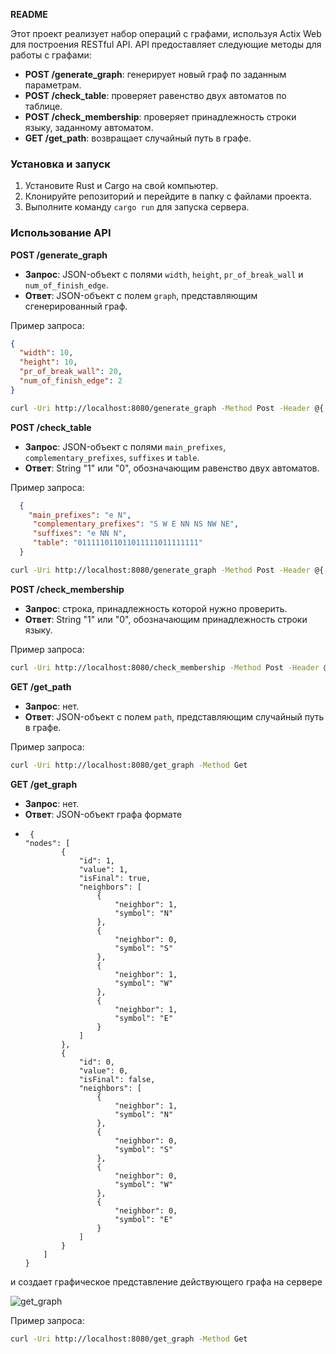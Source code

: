 **README**



Этот проект реализует набор операций с графами, используя Actix Web для построения RESTful API. API предоставляет следующие методы для работы с графами:

*   **POST /generate_graph**: генерирует новый граф по заданным параметрам.
*   **POST /check_table**: проверяет равенство двух автоматов по таблице.
*   **POST /check_membership**: проверяет принадлежность строки языку, заданному автоматом.
*   **GET /get_path**: возвращает случайный путь в графе.

### Установка и запуск

1.  Установите Rust и Cargo на свой компьютер.
2.  Клонируйте репозиторий и перейдите в папку с файлами проекта.
3.  Выполните команду `cargo run` для запуска сервера.

### Использование API

**POST /generate_graph**

*   **Запрос**: JSON-объект с полями `width`, `height`, `pr_of_break_wall` и `num_of_finish_edge`.
*   **Ответ**: JSON-объект с полем `graph`, представляющим сгенерированный граф.

Пример запроса:
```json
{
  "width": 10,
  "height": 10,
  "pr_of_break_wall": 20,
  "num_of_finish_edge": 2
}
```
```bash
curl -Uri http://localhost:8080/generate_graph -Method Post -Header @{ "Content-Type" = "application/json" } -Body '{"width": 1, "height": 1, "pr_of_break_wall": 0, "num_of_finish_edge": 1}'
```

**POST /check_table**

*   **Запрос**: JSON-объект с полями `main_prefixes`, `complementary_prefixes`, `suffixes` и `table`.
*   **Ответ**:  String "1" или "0", обозначающим равенство двух автоматов.

Пример запроса:
```json
  {
    "main_prefixes": "e N",
     "complementary_prefixes": "S W E NN NS NW NE", 
     "suffixes": "e NN N",
     "table": "011111011011011111011111111"
  }
```
```bash
curl -Uri http://localhost:8080/generate_graph -Method Post -Header @{ "Content-Type" = "application/json" } -Body '{"main_prefixes": "e N","complementary_prefixes": "S W E NN NS NW NE", "suffixes": "e NN N","table": "011111011011011111011111111"}'
```

**POST /check_membership**

*   **Запрос**: строка, принадлежность которой нужно проверить.
*   **Ответ**: String "1" или "0", обозначающим принадлежность строки языку.

Пример запроса:
```bash
curl -Uri http://localhost:8080/check_membership -Method Post -Header @{ "Content-Type" = "application/json" } -Body 'NNSWSNNSN'
```

**GET /get_path**

*   **Запрос**: нет.
*   **Ответ**: JSON-объект с полем `path`, представляющим случайный путь в графе.

Пример запроса:
```bash
curl -Uri http://localhost:8080/get_graph -Method Get     
```

**GET /get_graph**

*   **Запрос**: нет.
*   **Ответ**: JSON-объект графа формате
*   ```
     {
    "nodes": [
            {
                "id": 1,
                "value": 1,
                "isFinal": true,
                "neighbors": [
                    {
                        "neighbor": 1,
                        "symbol": "N"
                    },
                    {
                        "neighbor": 0,
                        "symbol": "S"
                    },
                    {
                        "neighbor": 1,
                        "symbol": "W"
                    },
                    {
                        "neighbor": 1,
                        "symbol": "E"
                    }
                ]
            },
            {
                "id": 0,
                "value": 0,
                "isFinal": false,
                "neighbors": [
                    {
                        "neighbor": 1,
                        "symbol": "N"
                    },
                    {
                        "neighbor": 0,
                        "symbol": "S"
                    },
                    {
                        "neighbor": 0,
                        "symbol": "W"
                    },
                    {
                        "neighbor": 0,
                        "symbol": "E"
                    }
                ]
            }
        ]
    }
    ```
и создает  графическое представление  действующего графа на сервере 

![get_graph](https://github.com/user-attachments/assets/2b4ea225-dc83-4c7a-8261-bfa9f7288046)



Пример запроса:
```bash
curl -Uri http://localhost:8080/get_graph -Method Get     

```


